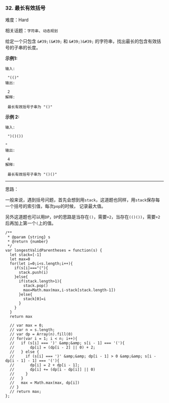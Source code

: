 ### 32. 最长有效括号

难度：Hard

相关话题：`字符串`、`动态规划`

给定一个只包含  `&#39;(&#39;` 和  `&#39;)&#39;` 的字符串，找出最长的包含有效括号的子串的长度。



**示例1:** 



```
输入:

 "(()"
输出:

 2
解释:

 最长有效括号子串为 "()"
```


**示例 2:** 



```
输入:

 ")()())

"
输出:

 4
解释:

 最长有效括号子串为 "()()"
```



-----

思路：

一般来说，遇到括号问题，首先会想到用`stack`，这道题也同样，用`stack`保存每一个括号的索引值，每次`pop`的时候，
记录最大值。

另外这道题也可以用`DP`，`DP`的思路是当存在`()`，需要`+2`，当存在`(()())`，需要`+2`后再加上第一个`(`上的值。
```
/**
 * @param {string} s
 * @return {number}
 */
var longestValidParentheses = function(s) {
  let stack=[-1]
  let max=0
  for(let i=0;i<s.length;i++){
    if(s[i]==="("){
      stack.push(i)
    }else{
      if(stack.length>1){
        stack.pop()
        max=Math.max(max,i-stack[stack.length-1])
      }else{
        stack[0]=i
      }
    }
  }
  return max
  
  // var max = 0;
  // var n = s.length;
  // var dp = Array(n).fill(0)
  // for(var i = 1; i < n; i++){
  //   if (s[i] === ')' &amp;&amp; s[i - 1] === '('){
  //       dp[i] = (dp[i - 2] || 0) + 2;
  //   } else {
  //     if (s[i] === ')' &amp;&amp; dp[i - 1] > 0 &amp;&amp; s[i - dp[i - 1] - 1] === '('){
  //       dp[i] = 2 + dp[i - 1];
  //       dp[i] += (dp[i - dp[i]] || 0)
  //     }
  //   }
  //   max = Math.max(max, dp[i])
  // }
  // return max;
};
```

